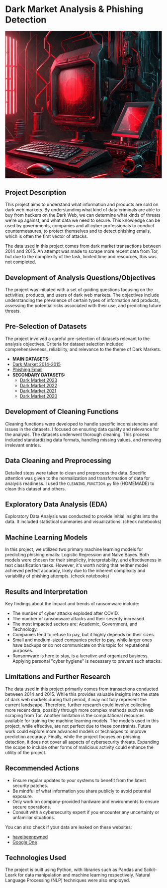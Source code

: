 

# Dark Market Analysis & Phishing Detection

![darkweb](https://github.com/linexploit/final_project/blob/main/resources/darkweb.jpg?raw=true)

## Project Description
This project aims to understand what information and products are sold on dark web markets. By understanding what kind of data criminals are able to buy from hackers on the Dark Web, we can determine what kinds of threats we're up against, and what data we need to secure. This knowledge can be used by governments, companies and all cyber professionals to conduct countermeasures, to protect themselves and to detect phishing emails, which is often the first vector of attacks.

The data used in this project comes from dark market transactions between 2014 and 2015. An attempt was made to scrape more recent data from Tor, but due to the complexity of the task, limited time and resources, this was not completed. 


## Development of Analysis Questions/Objectives
The project was initiated with a set of guiding questions focusing on the activities, products, and users of dark web markets. The objectives include understanding the prevalence of certain types of information and products, assessing the potential risks associated with their use, and predicting future threats.

## Pre-Selection of Datasets
The project involved a careful pre-selection of datasets relevant to the analysis objectives. Criteria for dataset selection included comprehensiveness, reliability, and relevance to the theme of Dark Markets.

- **MAIN DATASETS:** 
 - [Dark Market 2014-2015](https://www.kaggle.com/datasets/philipjames11/dark-net-marketplace-drug-data-agora-20142015)
 - [Phishing Email](https://www.kaggle.com/datasets/subhajournal/phishingemails)
- **SECONDARY DATASETS:**
  - [Dark Market 2023](https://www.privacyaffairs.com/dark-web-price-index-2023/) 
  - [Dark Market 2022](https://www.privacyaffairs.com/dark-web-price-index-2022/)
  - [Dark Market 2021](https://www.privacyaffairs.com/dark-web-price-index-2021/)
  - [Dark Market 2020](https://www.privacyaffairs.com/dark-web-price-index-2020/)


## Development of Cleaning Functions
Cleaning functions were developed to handle specific inconsistencies and issues in the datasets. I focused on ensuring data quality and relevance for the analysis. The datasets underwent thorough cleaning. This process included standardizing data formats, handling missing values, and removing irrelevant entries.

## Data Cleaning and Preprocessing
Detailed steps were taken to clean and preprocess the data. Specific attention was given to the normalization and transformation of data for analysis readiness. I used the `CLEANING_FUNCTION.py` file (HOMEMADE) to clean this dataset and others.

## Exploratory Data Analysis (EDA)
Exploratory Data Analysis was conducted to provide initial insights into the data. It included statistical summaries and visualizations. (check notebooks)

## Machine Learning Models
In this project, we utilized two primary machine learning models for predicting phishing emails: Logistic Regression and Naive Bayes. Both models were chosen for their simplicity, interpretability, and effectiveness in text classification tasks. However, it's worth noting that neither model achieved perfect accuracy, likely due to the inherent complexity and variability of phishing attempts. (check notebooks)

## Results and Interpretation
Key findings about the impact and trends of ransomware include:
- The number of cyber attacks exploded after COVID.
- The number of ransomware attacks and their severity increased.
- The most impacted sectors are: Academic, Government, and Technology.
- Companies tend to refuse to pay, but it highly depends on their sizes.
- Small and medium-sized companies prefer to pay, while larger ones have backups or do not communicate on this topic for reputational purposes.
- Ransomware is here to stay, is a lucrative and organized business. Applying personal "cyber hygiene" is necessary to prevent such attacks.


## Limitations and Further Research
The data used in this project primarily comes from transactions conducted between 2014 and 2015. While this provides valuable insights into the state of dark web markets during that period, it may not fully represent the current landscape. Therefore, further research could involve collecting more recent data, possibly through more complex methods such as web scraping from Tor.
Another limitation is the computational resources available for training the machine learning models. The models used in this project, while effective, are not perfect due to these constraints. Future work could explore more advanced models or techniques to improve prediction accuracy.
Finally, while the project focuses on phishing detection, it does not cover all aspects of cybersecurity threats. Expanding the scope to include other forms of malicious activity could enhance the utility of the project.

## Recommended Actions
- Ensure regular updates to your systems to benefit from the latest security patches.
- Be mindful of what information you share publicly to avoid potential exposure.
- Only work on company-provided hardware and environments to ensure secure operations.
- Consult with a cybersecurity expert if you encounter any uncertainty or unfamiliar situations.

You can also check if your data are leaked on these websites:
- [haveibeenpwned](https://haveibeenpwned.com/)  
- [Google One](https://one.google.com/dwr/dashboard) 


## Technologies Used
The project is built using Python, with libraries such as Pandas and Scikit-Leark for data manipulation and machine learning respectively. Natural Language Processing (NLP) techniques were also employed.
